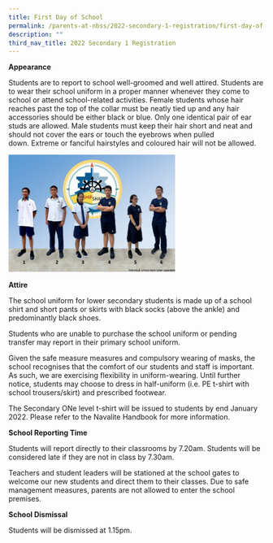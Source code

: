 ```yaml
---
title: First Day of School
permalink: /parents-at-nbss/2022-secondary-1-registration/first-day-of-school/
description: ""
third_nav_title: 2022 Secondary 1 Registration
---
```


<p><strong>Appearance</strong></p>
<p>Students are to report to school well-groomed and well attired.&nbsp;Students are to wear their school uniform in a proper manner whenever they come to school or attend school-related activities. Female students whose hair reaches past the top of the collar must be neatly tied up and any hair accessories should be either black or blue. Only one identical pair of ear studs are allowed. Male students must keep their hair short and neat and should not cover the ears or touch the eyebrows when pulled down.&nbsp;Extreme or fanciful hairstyles and coloured hair will not be allowed.</p>
<img style="width: 65%;" src="/images/fdas.png" />
<p><strong>Attire</strong></p>
<p>The school uniform for lower secondary students is made up of a school shirt and short pants or skirts with black socks (above the ankle) and predominantly black shoes.</p>
<p>Students who are unable to purchase the school uniform or pending transfer may report in their primary school uniform.</p>
<p>Given the safe measure measures and compulsory wearing of masks, the school recognises that the comfort of our students and staff is important. As such, we are exercising flexibility in uniform-wearing. Until further notice, students may choose to dress in half-uniform (i.e. PE t-shirt with school trousers/skirt)&nbsp;and prescribed footwear.</p>
<p>The Secondary ONe level t-shirt will be issued to students by end January 2022.&nbsp;Please refer to the Navalite Handbook for more information.</p>
<p><strong>School Reporting Time</strong></p>
<p>Students will report directly to their classrooms by 7.20am.&nbsp;Students will be considered late if they are not in class by 7.30am.</p>
<p>Teachers and student leaders will be stationed at the school gates to welcome our new students and direct them to their classes. Due to safe management measures, parents are not allowed to enter the school premises.</p>
<p><strong>School Dismissal</strong></p>
<p>Students will be dismissed at 1.15pm.&nbsp;</p>